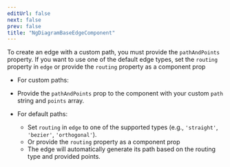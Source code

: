 ```yaml
---
editUrl: false
next: false
prev: false
title: "NgDiagramBaseEdgeComponent"
---
```


To create an edge with a custom path, you must provide the `pathAndPoints` property.
If you want to use one of the default edge types, set the `routing` property in `edge`
or provide the `routing` property as a component prop

- For custom paths:
 - Provide the `pathAndPoints` prop to the component with your custom `path` string and `points` array.

- For default paths:
  - Set `routing` in `edge` to one of the supported types (e.g., `'straight'`, `'bezier'`, `'orthogonal'`).
  - Or provide the `routing` property as a component prop
  - The edge will automatically generate its path based on the routing type and provided points.

